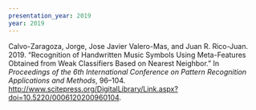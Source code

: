 ```yaml
---
presentation_year: 2019
year: 2019
---
```


Calvo-Zaragoza, Jorge, Jose Javier Valero-Mas, and Juan R. Rico-Juan. 2019. “Recognition of Handwritten Music Symbols Using Meta-Features Obtained from Weak Classifiers Based on Nearest Neighbor.” In <i>Proceedings of the 6th International Conference on Pattern Recognition Applications and Methods</i>, 96–104. <a href="http://www.scitepress.org/DigitalLibrary/Link.aspx?doi=10.5220/0006120200960104">http://www.scitepress.org/DigitalLibrary/Link.aspx?doi=10.5220/0006120200960104</a>.